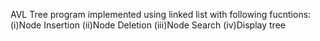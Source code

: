 AVL Tree program implemented using linked list with following fucntions: 
(i)Node Insertion 
(ii)Node Deletion 
(iii)Node Search 
(iv)Display tree
